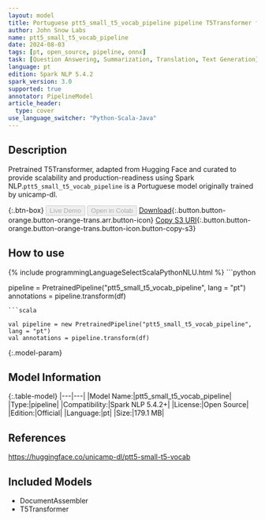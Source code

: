 ```yaml
---
layout: model
title: Portuguese ptt5_small_t5_vocab_pipeline pipeline T5Transformer from unicamp-dl
author: John Snow Labs
name: ptt5_small_t5_vocab_pipeline
date: 2024-08-03
tags: [pt, open_source, pipeline, onnx]
task: [Question Answering, Summarization, Translation, Text Generation]
language: pt
edition: Spark NLP 5.4.2
spark_version: 3.0
supported: true
annotator: PipelineModel
article_header:
  type: cover
use_language_switcher: "Python-Scala-Java"
---
```


## Description

Pretrained T5Transformer, adapted from Hugging Face and curated to provide scalability and production-readiness using Spark NLP.`ptt5_small_t5_vocab_pipeline` is a Portuguese model originally trained by unicamp-dl.

{:.btn-box}
<button class="button button-orange" disabled>Live Demo</button>
<button class="button button-orange" disabled>Open in Colab</button>
[Download](https://s3.amazonaws.com/auxdata.johnsnowlabs.com/public/models/ptt5_small_t5_vocab_pipeline_pt_5.4.2_3.0_1722650508791.zip){:.button.button-orange.button-orange-trans.arr.button-icon}
[Copy S3 URI](s3://auxdata.johnsnowlabs.com/public/models/ptt5_small_t5_vocab_pipeline_pt_5.4.2_3.0_1722650508791.zip){:.button.button-orange.button-orange-trans.button-icon.button-copy-s3}

## How to use



<div class="tabs-box" markdown="1">
{% include programmingLanguageSelectScalaPythonNLU.html %}
```python

pipeline = PretrainedPipeline("ptt5_small_t5_vocab_pipeline", lang = "pt")
annotations =  pipeline.transform(df)   

```
```scala

val pipeline = new PretrainedPipeline("ptt5_small_t5_vocab_pipeline", lang = "pt")
val annotations = pipeline.transform(df)

```
</div>

{:.model-param}
## Model Information

{:.table-model}
|---|---|
|Model Name:|ptt5_small_t5_vocab_pipeline|
|Type:|pipeline|
|Compatibility:|Spark NLP 5.4.2+|
|License:|Open Source|
|Edition:|Official|
|Language:|pt|
|Size:|179.1 MB|

## References

https://huggingface.co/unicamp-dl/ptt5-small-t5-vocab

## Included Models

- DocumentAssembler
- T5Transformer